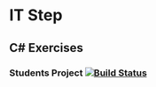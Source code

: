 # IT Step 
## C# Exercises
### Students Project [![Build Status](https://travis-ci.org/wildalmighty/ITStepEx.svg?branch=master)](https://travis-ci.org/wildalmighty/ITStepEx)
